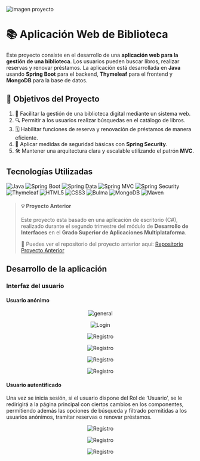 ![imagen proyecto](https://github.com/sandraEstlo/pfc_letras/blob/main/images/banner.png)

# 📚 Aplicación Web de Biblioteca

Este proyecto consiste en el desarrollo de una **aplicación web para la gestión de una biblioteca**. Los usuarios pueden buscar libros, realizar reservas y renovar préstamos. La aplicación está desarrollada en **Java** usando **Spring Boot** para el backend, **Thymeleaf** para el frontend y **MongoDB** para la base de datos.

## 🎯 Objetivos del Proyecto
1. 📖 Facilitar la gestión de una biblioteca digital mediante un sistema web.
2. 🔍 Permitir a los usuarios realizar búsquedas en el catálogo de libros.
3. 🗓️ Habilitar funciones de reserva y renovación de préstamos de manera eficiente.
4. 🔐 Aplicar medidas de seguridad básicas con **Spring Security**.
5. 🛠️ Mantener una arquitectura clara y escalable utilizando el patrón **MVC**.

## Tecnologías Utilizadas
![Java](https://img.shields.io/badge/java-%23ED8B00.svg?style=for-the-badge&logo=openjdk&logoColor=white)
![Spring Boot](https://img.shields.io/badge/Spring%20Boot-6DB33F?style=for-the-badge&logo=spring-boot&logoColor=white) 
![Spring Data](https://img.shields.io/badge/Spring%20Data-6DB33F?style=for-the-badge&logo=spring&logoColor=white)
![Spring MVC](https://img.shields.io/badge/Spring%20MVC-6DB33F?style=for-the-badge&logo=spring&logoColor=white)
![Spring Security](https://img.shields.io/badge/Spring%20Security-6DB33F?style=for-the-badge&logo=spring-security&logoColor=white)
![Thymeleaf](https://img.shields.io/badge/Thymeleaf-005F0F?style=for-the-badge&logo=thymeleaf&logoColor=white)
![HTML5](https://img.shields.io/badge/HTML5-E34F26?style=for-the-badge&logo=html5&logoColor=white)
![CSS3](https://img.shields.io/badge/CSS3-1572B6?style=for-the-badge&logo=css3&logoColor=white)
![Bulma](https://img.shields.io/badge/Bulma-00D1B2?style=for-the-badge&logo=bulma&logoColor=white)
![MongoDB](https://img.shields.io/badge/MongoDB-47A248?style=for-the-badge&logo=mongodb&logoColor=white)
![Maven](https://img.shields.io/badge/Maven-C71A36?style=for-the-badge&logo=apache-maven&logoColor=white)

> #### 💡 Proyecto Anterior
> Este proyecto esta basado en una aplicación de escritorio (C#), realizado durante el segundo trimestre del módulo de **Desarrollo de Interfaces** en el **Grado Superior de Aplicaciones Multiplataforma**.
> 
> 📂 Puedes ver el repositorio del proyecto anterior aquí: [Repositorio Proyecto Anterior](https://github.com/sandraEstlo/gestion_biblioteca_admin)

## Desarrollo de la aplicación

### Interfaz del usuario
#### Usuario anónimo
<p align="center">
  <img src="https://github.com/sandraEstlo/pfc_letras/blob/main/images/01.png" alt="general">
</p>
<p align="center">
  <img src="https://github.com/sandraEstlo/pfc_letras/blob/main/images/login.png" alt="Login">
</p>
<p align="center">
  <img src="https://github.com/sandraEstlo/pfc_letras/blob/main/images/Registro.png" alt="Registro">
</p>
<p align="center">
  <img src="https://github.com/sandraEstlo/pfc_letras/blob/main/images/filtros.png" alt="Registro">
</p>
<p align="center">
  <img src="https://github.com/sandraEstlo/pfc_letras/blob/main/images/detalle.png" alt="Registro">
</p>
<p align="center">
  <img src="https://github.com/sandraEstlo/pfc_letras/blob/main/images/paginacion.png" alt="Registro">
</p>


#### Usuario autentificado
Una vez se inicia sesión, si el usuario dispone del Rol de ‘Usuario’, se le redirigirá a la página principal con ciertos cambios en los componentes, permitiendo además las opciones de búsqueda y filtrado permitidas a los usuarios anónimos, tramitar reservas o renovar préstamos.

<p align="center">
  <img src="https://github.com/sandraEstlo/pfc_letras/blob/main/images/principal.png" alt="Registro">
</p>
<p align="center">
  <img src="https://github.com/sandraEstlo/pfc_letras/blob/main/images/sesion.png" alt="Registro">
</p>
<p align="center">
  <img src="https://github.com/sandraEstlo/pfc_letras/blob/main/images/reservas.png" alt="Registro">
</p>




